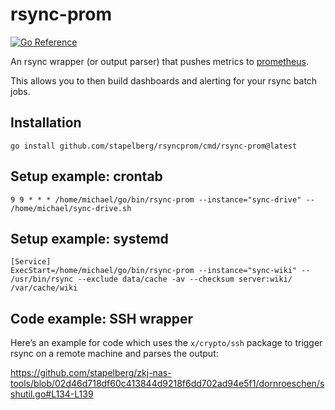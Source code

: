 # rsync-prom

[![Go Reference](https://pkg.go.dev/badge/github.com/stapelberg/rsyncprom.svg)](https://pkg.go.dev/github.com/stapelberg/rsyncprom)

An rsync wrapper (or output parser) that pushes metrics to
[prometheus](https://prometheus.io/).

This allows you to then build dashboards and alerting for your rsync batch jobs.

## Installation

```
go install github.com/stapelberg/rsyncprom/cmd/rsync-prom@latest
```

## Setup example: crontab

```
9 9 * * * /home/michael/go/bin/rsync-prom --instance="sync-drive" -- /home/michael/sync-drive.sh
```

## Setup example: systemd

```
[Service]
ExecStart=/home/michael/go/bin/rsync-prom --instance="sync-wiki" -- /usr/bin/rsync --exclude data/cache -av --checksum server:wiki/ /var/cache/wiki
```

## Code example: SSH wrapper

Here’s an example for code which uses the `x/crypto/ssh` package to trigger
rsync on a remote machine and parses the output:

https://github.com/stapelberg/zkj-nas-tools/blob/02d46d718df60c413844d9218f6dd702ad94e5f1/dornroeschen/sshutil.go#L134-L139
